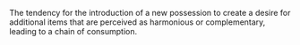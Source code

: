 The tendency for the introduction of a new possession to create a desire for additional items that are perceived as harmonious or complementary, leading to a chain of consumption.
